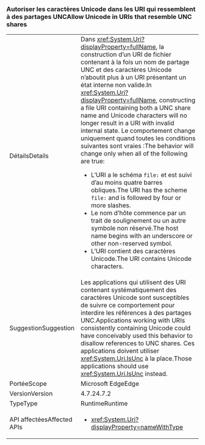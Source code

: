 ### <a name="allow-unicode-in-uris-that-resemble-unc-shares"></a><span data-ttu-id="913ae-101">Autoriser les caractères Unicode dans les URI qui ressemblent à des partages UNC</span><span class="sxs-lookup"><span data-stu-id="913ae-101">Allow Unicode in URIs that resemble UNC shares</span></span>

|   |   |
|---|---|
|<span data-ttu-id="913ae-102">Détails</span><span class="sxs-lookup"><span data-stu-id="913ae-102">Details</span></span>|<span data-ttu-id="913ae-103">Dans <xref:System.Uri?displayProperty=fullName>, la construction d’un URI de fichier contenant à la fois un nom de partage UNC et des caractères Unicode n’aboutit plus à un URI présentant un état interne non valide.</span><span class="sxs-lookup"><span data-stu-id="913ae-103">In <xref:System.Uri?displayProperty=fullName>, constructing a file URI containing both a UNC share name and Unicode characters will no longer result in a URI with invalid internal state.</span></span> <span data-ttu-id="913ae-104">Le comportement change uniquement quand toutes les conditions suivantes sont vraies :</span><span class="sxs-lookup"><span data-stu-id="913ae-104">The behavior will change only when all of the following are true:</span></span><ul><li><span data-ttu-id="913ae-105">L’URI a le schéma <code>file:</code> et est suivi d’au moins quatre barres obliques.</span><span class="sxs-lookup"><span data-stu-id="913ae-105">The URI has the scheme <code>file:</code> and is followed by four or more slashes.</span></span></li><li><span data-ttu-id="913ae-106">Le nom d’hôte commence par un trait de soulignement ou un autre symbole non réservé.</span><span class="sxs-lookup"><span data-stu-id="913ae-106">The host name begins with an underscore or other non-reserved symbol.</span></span></li><li><span data-ttu-id="913ae-107">L’URI contient des caractères Unicode.</span><span class="sxs-lookup"><span data-stu-id="913ae-107">The URI contains Unicode characters.</span></span></li></ul>|
|<span data-ttu-id="913ae-108">Suggestion</span><span class="sxs-lookup"><span data-stu-id="913ae-108">Suggestion</span></span>|<span data-ttu-id="913ae-109">Les applications qui utilisent des URI contenant systématiquement des caractères Unicode sont susceptibles de suivre ce comportement pour interdire les références à des partages UNC.</span><span class="sxs-lookup"><span data-stu-id="913ae-109">Applications working with URIs consistently containing Unicode could have conceivably used this behavior to disallow references to UNC shares.</span></span> <span data-ttu-id="913ae-110">Ces applications doivent utiliser <xref:System.Uri.IsUnc> à la place.</span><span class="sxs-lookup"><span data-stu-id="913ae-110">Those applications should use <xref:System.Uri.IsUnc> instead.</span></span>|
|<span data-ttu-id="913ae-111">Portée</span><span class="sxs-lookup"><span data-stu-id="913ae-111">Scope</span></span>|<span data-ttu-id="913ae-112">Microsoft Edge</span><span class="sxs-lookup"><span data-stu-id="913ae-112">Edge</span></span>|
|<span data-ttu-id="913ae-113">Version</span><span class="sxs-lookup"><span data-stu-id="913ae-113">Version</span></span>|<span data-ttu-id="913ae-114">4.7.2</span><span class="sxs-lookup"><span data-stu-id="913ae-114">4.7.2</span></span>|
|<span data-ttu-id="913ae-115">Type</span><span class="sxs-lookup"><span data-stu-id="913ae-115">Type</span></span>|<span data-ttu-id="913ae-116">Runtime</span><span class="sxs-lookup"><span data-stu-id="913ae-116">Runtime</span></span>|
|<span data-ttu-id="913ae-117">API affectées</span><span class="sxs-lookup"><span data-stu-id="913ae-117">Affected APIs</span></span>|<ul><li><xref:System.Uri?displayProperty=nameWithType></li></ul>|

